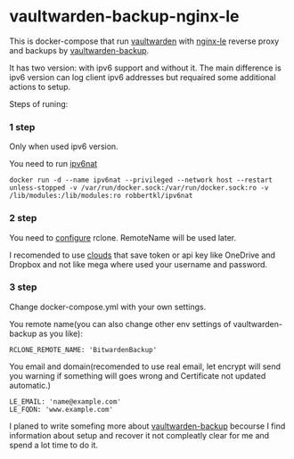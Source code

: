# vaultwarden-backup-nginx-le

This is docker-compose that run [vaultwarden](https://github.com/dani-garcia/vaultwarden) with [nginx-le](https://github.com/nginx-le/nginx-le) reverse proxy and backups by [vaultwarden-backup](https://github.com/ttionya/vaultwarden-backup/).

It has two version: with ipv6 support and without it. The main difference is ipv6 version can log client ipv6 addresses but requaired some additional actions to setup.

Steps of runing:

### 1 step

Only when used ipv6 version.

You need to run [ipv6nat](https://github.com/robbertkl/docker-ipv6nat)

```
docker run -d --name ipv6nat --privileged --network host --restart unless-stopped -v /var/run/docker.sock:/var/run/docker.sock:ro -v /lib/modules:/lib/modules:ro robbertkl/ipv6nat
```

### 2 step

You need to [configure](https://github.com/ttionya/vaultwarden-backup/#backup) rclone. RemoteName will be used later.

I recomended to use [clouds](https://rclone.org/overview/) that save token or api key like OneDrive and Dropbox and not like mega where used your username and password.

### 3 step

Change docker-compose.yml with your own settings.

You remote name(you can also change other env settings of vaultwarden-backup as you like):
```
RCLONE_REMOTE_NAME: 'BitwardenBackup'
```
You email and domain(recomended to use real email, let encrypt will send you warning if something will goes wrong and Certificate not updated automatic.)
```
LE_EMAIL: 'name@example.com'
LE_FQDN: 'www.example.com'
```

I planed to write somefing more about [vaultwarden-backup](https://github.com/ttionya/vaultwarden-backup/) becourse I find information about setup and recover it not compleatly clear for me and spend a lot time to do it.

